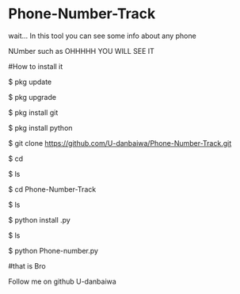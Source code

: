 # Phone-Number-Track
wait...
In this tool you can see some info about any phone 

NUmber such as OHHHHH YOU WILL SEE IT

#How to install it 

$ pkg update

$ pkg upgrade

$ pkg install git

$ pkg install python

$ git clone https://github.com/U-danbaiwa/Phone-Number-Track.git


$ cd

$ ls

$ cd Phone-Number-Track

$ ls

$ python install .py

$ ls

$ python Phone-number.py

#that is Bro

Follow me on github U-danbaiwa

